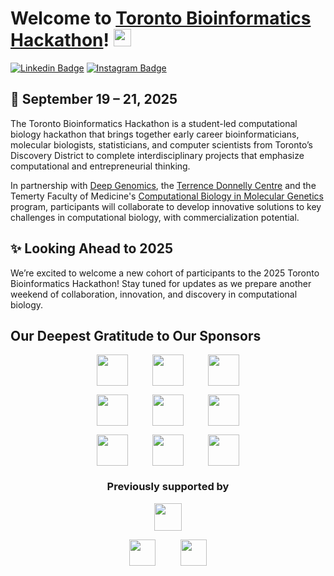 # Welcome to [Toronto Bioinformatics Hackathon](https://hackbio.ca)! <img src="https://media.giphy.com/media/hvRJCLFzcasrR4ia7z/giphy.gif" width="28px" height="28px">

[![Linkedin Badge](https://img.shields.io/badge/LinkedIn-0077B5?style=for-the-badge&logo=linkedin&logoColor=white)](https://www.linkedin.com/company/toronto-biohackathon/)
[![Instagram Badge](https://img.shields.io/badge/Instagram-E4405F?style=for-the-badge&logo=instagram&logoColor=white)](https://www.instagram.com/biohackathon.to/)

## 🎯 September 19 – 21, 2025

The Toronto Bioinformatics Hackathon is a student-led computational biology hackathon that brings together early career bioinformaticians, molecular biologists, statisticians, and computer scientists from Toronto’s Discovery District to complete interdisciplinary projects that emphasize computational and entrepreneurial thinking.

In partnership with [Deep Genomics](https://www.deepgenomics.com/), the [Terrence Donnelly Centre](https://thedonnellycentre.utoronto.ca/) and the Temerty Faculty of Medicine's [Computational Biology in Molecular Genetics](https://moleculargenetics.utoronto.ca/cbmg) program, participants will collaborate to develop innovative solutions to key challenges in computational biology, with commercialization potential.

## ✨ Looking Ahead to 2025

We’re excited to welcome a new cohort of participants to the 2025 Toronto Bioinformatics Hackathon! Stay tuned for updates as we prepare another weekend of collaboration, innovation, and discovery in computational biology.

## Our Deepest Gratitude to Our Sponsors

<p align="center" style="text-align: center; white-space: nowrap;">
  <picture>
    <source srcset="https://hackbio.ca/img/logos-github/darkmode/present/uoft_ccbr.png" media="(prefers-color-scheme: dark)">
    <img src="https://hackbio.ca/img/logos-github/lightmode/present/uoft_ccbr.png" height="50px" style="display: inline-block; vertical-align: middle;">
  </picture>
  &nbsp;&nbsp;&nbsp;&nbsp;&nbsp;&nbsp;&nbsp;&nbsp;
  <picture>
    <source srcset="https://hackbio.ca/img/logos-github/darkmode/present/uoft_mogen.png" media="(prefers-color-scheme: dark)">
    <img src="https://hackbio.ca/img/logos-github/lightmode/present/uoft_mogen.png" height="50px" style="display: inline-block; vertical-align: middle;">
  </picture>
  &nbsp;&nbsp;&nbsp;&nbsp;&nbsp;&nbsp;&nbsp;&nbsp;
  <picture>
    <source srcset="https://hackbio.ca/img/logos-github/darkmode/present/dg.png" media="(prefers-color-scheme: dark)">
    <img src="https://hackbio.ca/img/logos-github/lightmode/present/dg.png" height="50px" style="display: inline-block; vertical-align: middle;">
  </picture>
</p>

<p align="center" style="text-align: center; white-space: nowrap;">
  <picture>
    <source srcset="https://hackbio.ca/img/logos-github/darkmode/present/csb.png" media="(prefers-color-scheme: dark)">
    <img src="https://hackbio.ca/img/logos-github/lightmode/present/csb.png" height="50px" style="display: inline-block; vertical-align: middle;">
  </picture>
  &nbsp;&nbsp;&nbsp;&nbsp;&nbsp;&nbsp;&nbsp;&nbsp;
  <picture>
    <source srcset="https://hackbio.ca/img/logos-github/darkmode/present/uoft_bch.png" media="(prefers-color-scheme: dark)">
    <img src="https://hackbio.ca/img/logos-github/lightmode/present/uoft_bch.png" height="50px" style="display: inline-block; vertical-align: middle;">
  </picture>
  &nbsp;&nbsp;&nbsp;&nbsp;&nbsp;&nbsp;&nbsp;&nbsp;
  <picture>
    <source srcset="https://hackbio.ca/img/logos-github/darkmode/present/aws.png" media="(prefers-color-scheme: dark)">
    <img src="https://hackbio.ca/img/logos-github/lightmode/present/aws.png" height="50px" style="display: inline-block; vertical-align: middle;">
  </picture>
</p>

<p align="center" style="text-align: center; white-space: nowrap;">
  <picture>
    <source srcset="https://hackbio.ca/img/logos-github/darkmode/present/cagef.png" media="(prefers-color-scheme: dark)">
    <img src="https://hackbio.ca/img/logos-github/lightmode/present/cagef.png" height="50px" style="display: inline-block; vertical-align: middle;">
  </picture>
  &nbsp;&nbsp;&nbsp;&nbsp;&nbsp;&nbsp;&nbsp;&nbsp;
  <picture>
    <source srcset="https://hackbio.ca/img/logos-github/darkmode/present/cbh.png" media="(prefers-color-scheme: dark)">
    <img src="https://hackbio.ca/img/logos-github/lightmode/present/cbh.png" height="50px" style="display: inline-block; vertical-align: middle;">
  </picture>
  &nbsp;&nbsp;&nbsp;&nbsp;&nbsp;&nbsp;&nbsp;&nbsp;
  <picture>
    <source srcset="https://hackbio.ca/img/logos-github/darkmode/present/mc.png" media="(prefers-color-scheme: dark)">
    <img src="https://hackbio.ca/img/logos-github/lightmode/present/mc.png" height="50px" style="display: inline-block; vertical-align: middle;">
  </picture>
</p>

<h3 align="center">Previously supported by</h3>

<p align="center" style="text-align: center; white-space: nowrap;">
  <picture>
    <source srcset="https://hackbio.ca/img/logos-github/darkmode/past/da-horizontal.png" media="(prefers-color-scheme: dark)">
    <img src="https://hackbio.ca/img/logos-github/lightmode/past/da-horizontal.png" height="44px" style="display: inline-block; vertical-align: middle;">
  </picture>
</p>

<p align="center" style="text-align: center; white-space: nowrap;">
  <picture>
    <source srcset="https://hackbio.ca/img/logos-github/darkmode/past/wolfram.png" media="(prefers-color-scheme: dark)">
    <img src="https://hackbio.ca/img/logos-github/lightmode/past/wolfram.png" height="42px" style="display: inline-block; vertical-align: middle;">
  </picture>
  &nbsp;&nbsp;&nbsp;&nbsp;&nbsp;&nbsp;&nbsp;&nbsp;
  <picture>
    <source srcset="https://hackbio.ca/img/logos-github/darkmode/past/bioinformatics.png" media="(prefers-color-scheme: dark)">
    <img src="https://hackbio.ca/img/logos-github/lightmode/past/bioinformatics.png" height="42px" style="display: inline-block; vertical-align: middle;">
  </picture>
</p>
